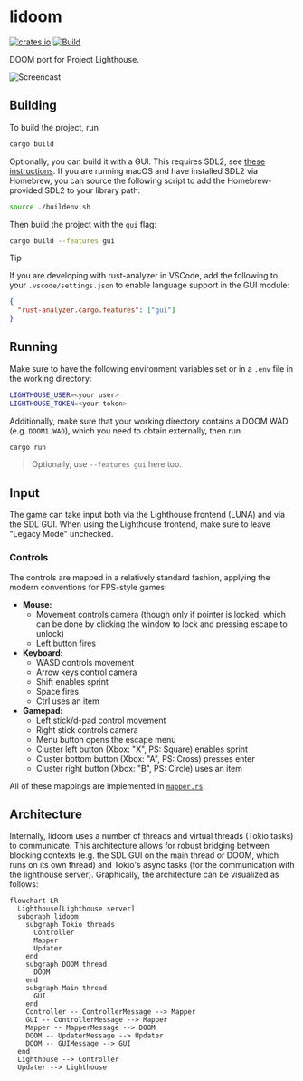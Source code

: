 # lidoom

[![crates.io](https://img.shields.io/crates/v/lidoom)](https://crates.io/crates/lidoom)
[![Build](https://github.com/fwcd/lidoom/actions/workflows/build.yml/badge.svg)](https://github.com/fwcd/lidoom/actions/workflows/build.yml)

DOOM port for Project Lighthouse.

![Screencast](screencast.gif)

## Building

To build the project, run

```sh
cargo build
```

Optionally, you can build it with a GUI. This requires SDL2, see [these instructions](https://github.com/Rust-SDL2/rust-sdl2?tab=readme-ov-file#sdl20-development-libraries). If you are running macOS and have installed SDL2 via Homebrew, you can source the following script to add the Homebrew-provided SDL2 to your library path:

```sh
source ./buildenv.sh
```

Then build the project with the `gui` flag:

```sh
cargo build --features gui
```

> [!TIP]
> If you are developing with rust-analyzer in VSCode, add the following to your `.vscode/settings.json` to enable language support in the GUI module:
> ```json
> {
>   "rust-analyzer.cargo.features": ["gui"]
> }
> ```

## Running

Make sure to have the following environment variables set or in a `.env` file in the working directory:

```sh
LIGHTHOUSE_USER=<your user>
LIGHTHOUSE_TOKEN=<your token>
```

Additionally, make sure that your working directory contains a DOOM WAD (e.g. `DOOM1.WAD`), which you need to obtain externally, then run

```sh
cargo run
```

> Optionally, use `--features gui` here too.

## Input

The game can take input both via the Lighthouse frontend (LUNA) and via the SDL GUI. When using the Lighthouse frontend, make sure to leave "Legacy Mode" unchecked.

### Controls

The controls are mapped in a relatively standard fashion, applying the modern conventions for FPS-style games:

- **Mouse:**
  - Movement controls camera (though only if pointer is locked, which can be done by clicking the window to lock and pressing escape to unlock)
  - Left button fires
- **Keyboard:**
  - WASD controls movement
  - Arrow keys control camera
  - Shift enables sprint
  - Space fires
  - Ctrl uses an item
- **Gamepad:**
  - Left stick/d-pad control movement
  - Right stick controls camera
  - Menu button opens the escape menu
  - Cluster left button (Xbox: "X", PS: Square) enables sprint
  - Cluster bottom button (Xbox: "A", PS: Cross) presses enter
  - Cluster right button (Xbox: "B", PS: Circle) uses an item

All of these mappings are implemented in [`mapper.rs`](src/mapper.rs).

## Architecture

Internally, lidoom uses a number of threads and virtual threads (Tokio tasks) to communicate. This architecture allows for robust bridging between blocking contexts (e.g. the SDL GUI on the main thread or DOOM, which runs on its own thread) and Tokio's async tasks (for the communication with the lighthouse server). Graphically, the architecture can be visualized as follows:

```mermaid
flowchart LR
  Lighthouse[Lighthouse server]
  subgraph lidoom
    subgraph Tokio threads
      Controller
      Mapper
      Updater
    end
    subgraph DOOM thread
      DOOM
    end
    subgraph Main thread
      GUI
    end
    Controller -- ControllerMessage --> Mapper
    GUI -- ControllerMessage --> Mapper
    Mapper -- MapperMessage --> DOOM
    DOOM -- UpdaterMessage --> Updater
    DOOM -- GUIMessage --> GUI
  end
  Lighthouse --> Controller
  Updater --> Lighthouse
```
